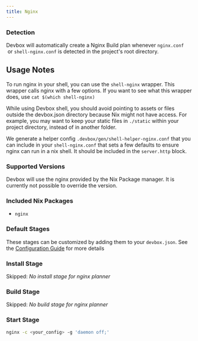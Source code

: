 ```yaml
---
title: Nginx
---
```


### Detection

Devbox will automatically create a Nginx Build plan whenever `nginx.conf`
 or `shell-nginx.conf` is detected in the project's root directory.

## Usage Notes

To run nginx in your shell, you can use the `shell-nginx` wrapper. This wrapper calls nginx with a few options. If you want to see what this wrapper does, use `cat $(which shell-nginx)`

While using Devbox shell, you should avoid pointing to assets or files outside the devbox.json directory because Nix might not have access. For example, you may want to keep your static files in `./static` within your project directory, instead of in another folder.

We generate a helper config `.devbox/gen/shell-helper-nginx.conf` that you can include in your `shell-nginx.conf` that sets a few defaults to ensure nginx can run in a nix shell. It should be included in the `server.http` block.

### Supported Versions

Devbox will use the nginx provided by the Nix Package manager. It is currently not possible to override the version.

### Included Nix Packages

-   `nginx`

### Default Stages

These stages can be customized by adding them to your `devbox.json`. See the [Configuration Guide](../configuration.md) for more details

### Install Stage

Skipped: _No install stage for nginx planner_

### Build Stage

Skipped: _No build stage for nginx planner_

### Start Stage

```bash
nginx -c <your_config> -g 'daemon off;'
```
